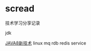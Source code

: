 # scread
技术学习分享记录

jdk

[JAVA8新技术](https://github.com/zhaochuanbin/scread/blob/master/note/java8.md)
linux
mq
rdb
redis
service
